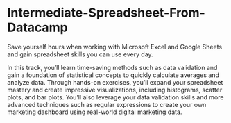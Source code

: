# Intermediate-Spreadsheet-From-Datacamp
Save yourself hours when working with Microsoft Excel and Google Sheets and gain spreadsheet skills you can use every day.

In this track, you’ll learn time-saving methods such as data validation and gain a foundation of statistical concepts to quickly calculate averages and analyze data. Through hands-on exercises, you’ll expand your spreadsheet mastery and create impressive visualizations, including histograms, scatter plots, and bar plots. You’ll also leverage your data validation skills and more advanced techniques such as regular expressions to create your own marketing dashboard using real-world digital marketing data.
